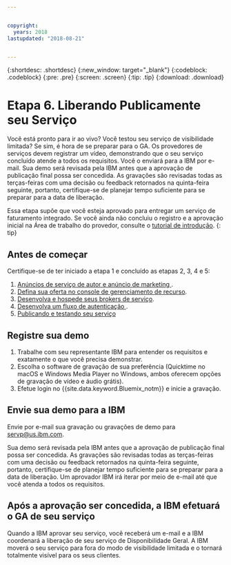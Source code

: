 ```yaml
---


copyright:
  years: 2018
lastupdated: "2018-08-21"


---
```


{:shortdesc: .shortdesc}
{:new_window: target="_blank"}
{:codeblock: .codeblock}
{:pre: .pre}
{:screen: .screen}
{:tip: .tip}
{:download: .download}

# Etapa 6. Liberando Publicamente seu Serviço

Você está pronto para ir ao vivo? Você testou seu serviço de visibilidade limitada? Se sim, é hora de se preparar para o GA. Os provedores de serviços devem registrar um vídeo, demonstrando que o seu serviço concluído atende a todos os requisitos. Você o enviará para a IBM por e-mail. Sua demo será revisada pela IBM antes que a aprovação de publicação final possa ser concedida. As gravações são revisadas todas as terças-feiras com uma decisão ou feedback retornados na quinta-feira seguinte, portanto, certifique-se de planejar tempo suficiente para se preparar para a data de liberação.

Essa etapa supõe que você esteja aprovado para entregar um serviço de faturamento integrado. Se você ainda não concluiu o registro e a aprovação inicial na Área de trabalho do provedor, consulte o [tutorial de introdução](/docs/third-party/index.html).
{: tip}

## Antes de começar

Certifique-se de ter iniciado a etapa 1 e concluído as etapas 2, 3, 4 e 5:
1. [ Anúncios de serviço de autor e anúncio de marketing ](/docs/third-party/cis1-docs-marketing.html).
2. [Defina sua oferta no console de gerenciamento de recurso](/docs/third-party/cis2-rmc-define.html).
3. [Desenvolva e hospede seus brokers de serviço](/docs/third-party/cis3-broker.html).
3. [ Desenvolva um fluxo de autenticação ](/docs/third-party/cis5-iam.html).
3. [ Publicando e testando seu serviço ](/docs/third-party/cis4-rmc-publish.html)


## Registre sua demo

1. Trabalhe com seu representante IBM para entender os requisitos e exatamente o que você precisa demonstrar.
1. Escolha o software de gravação de sua preferência (Quicktime no macOS e Windows Media Player no Windows, ambos oferecem opções de gravação de vídeo e áudio grátis).
2. Efetue login no {{site.data.keyword.Bluemix_notm}} e inicie a gravação.

## Envie sua demo para a IBM

Envie por e-mail sua gravação ou gravações de demo para servp@us.ibm.com.

Sua demo será revisada pela IBM antes que a aprovação de publicação final possa ser concedida. As gravações são revisadas todas as terças-feiras com uma decisão ou feedback retornados na quinta-feira seguinte, portanto, certifique-se de planejar tempo suficiente para se preparar para a data de liberação. Um aprovador IBM irá iterar por meio de e-mail até que você atenda a todos os requisitos.

## Após a aprovação ser concedida, a IBM efetuará o GA de seu serviço

Quando a IBM aprovar seu serviço, você receberá um e-mail e a IBM coordenará a liberação de seu serviço de Disponibilidade Geral. A IBM moverá o seu serviço para fora do modo de visibilidade limitada e o tornará totalmente visível para os seus clientes.


